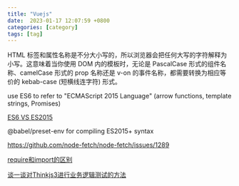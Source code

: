 ```yaml
---
title: "Vuejs"
date:  2023-01-17 12:07:59 +0800
categories: [category]
tags: [tag]
---
```


HTML 标签和属性名称是不分大小写的，所以浏览器会把任何大写的字符解释为小写。这意味着当你使用 DOM 内的模板时，无论是 PascalCase 形式的组件名称、camelCase 形式的 prop 名称还是 v-on 的事件名称，都需要转换为相应等价的 kebab-case (短横线连字符) 形式。

use ES6 to refer to "ECMAScript 2015 Language" (arrow functions, template strings, Promises)

[ES6 VS ES2015](https://bytearcher.com/articles/es6-vs-es2015-name/)


@babel/preset-env for compiling ES2015+ syntax

https://github.com/node-fetch/node-fetch/issues/1289

[require和import的区别](https://zhuanlan.zhihu.com/p/121770261)

[谈一谈对Thinkjs3进行业务逻辑测试的方法](https://www.juhe.cn/news/index/id/2575)
